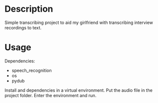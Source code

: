# Description

Simple transcribing project to aid my girlfriend with transcribing interview recordings to text. 

# Usage

Dependencies:
- speech_recognition
- os
- pydub

Install and dependencies in a virtual environment. Put the audio file in the project folder. Enter the environment and run. 
